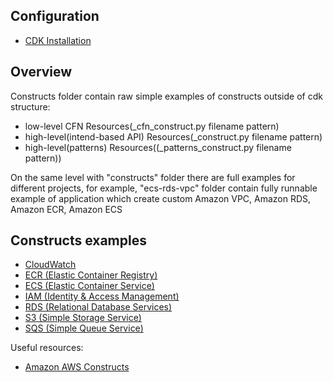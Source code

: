 ## Configuration
* [CDK Installation](./readme/INSTALLATION.md)

## Overview
Constructs folder contain raw simple examples of constructs outside of cdk structure:
* low-level CFN Resources(<resource>_cfn_construct.py filename pattern)
* high-level(intend-based API) Resources(<resource>_construct.py filename pattern)
* high-level(patterns) Resources((<resource>_patterns_construct.py filename pattern))

On the same level with "constructs" folder there are full examples for different projects, for example, "ecs-rds-vpc"
folder contain fully runnable example of application which create custom Amazon VPC, Amazon RDS, Amazon ECR, Amazon ECS

## Constructs examples
* [CloudWatch](https://aws.amazon.com/cloudwatch/)
* [ECR (Elastic Container Registry)](https://aws.amazon.com/ecr/)
* [ECS (Elastic Container Service)](https://aws.amazon.com/ecs/)
* [IAM (Identity & Access Management)](https://aws.amazon.com/iam/)
* [RDS (Relational Database Services)](https://aws.amazon.com/rds/)
* [S3 (Simple Storage Service)](https://aws.amazon.com/s3/)
* [SQS (Simple Queue Service)](https://aws.amazon.com/sqs/)

Useful resources:<br/>
* [Amazon AWS Constructs](https://docs.aws.amazon.com/cdk/latest/guide/constructs.html)
